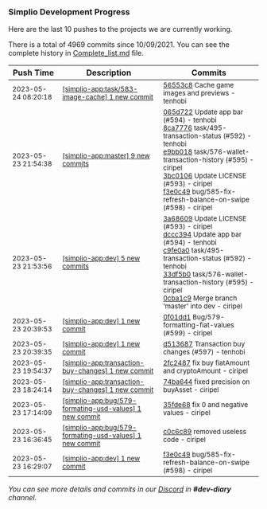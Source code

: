 
### Simplio Development Progress

Here are the last 10 pushes to the projects we are currently working.

There is a total of 4969 commits since 10/09/2021. You can see the complete history in
 [Complete_list.md](Complete_list.md) file.

| Push Time | Description | Commits |
| --- | --- | --- |
| <sub>2023-05-24 08:20:18</sub> | <sub>[[simplio-app:task/583\-image\-cache] 1 new commit](https://github.com/SimplioOfficial/simplio-app/commit/56553c88f00b3e89dcbe90d17dea23e7bb6dc900)</sub> | <sub>[56553c8](https://github.com/SimplioOfficial/simplio-app/commit/56553c88f00b3e89dcbe90d17dea23e7bb6dc900) Cache game images and previews - tenhobi</sub> |
| <sub>2023-05-23 21:54:38</sub> | <sub>[[simplio-app:master] 9 new commits](https://github.com/SimplioOfficial/simplio-app/compare/33df5b02bae2...b5d7cb93b8c2)</sub> | <sub>[065d722](https://github.com/SimplioOfficial/simplio-app/commit/065d722222a5fce0337aee72f70acb22bd9d1a70) Update app bar (#594) - tenhobi<br>[8ca7776](https://github.com/SimplioOfficial/simplio-app/commit/8ca77764a7521df1bf505388bda1f30a4281c23e) task/495-transaction-status (#592) - tenhobi<br>[e9bb018](https://github.com/SimplioOfficial/simplio-app/commit/e9bb0181b1824e061e6a1d6d7631cb50211082e3) task/576-wallet-transaction-history (#595) - ciripel<br>[3bc0106](https://github.com/SimplioOfficial/simplio-app/commit/3bc010612db221d8fa05f9dfa9b4a0b1ca7e9c3f) Update LICENSE (#593) - ciripel<br>[f3e0c49](https://github.com/SimplioOfficial/simplio-app/commit/f3e0c499df62a1526c6b723fa9dd462b0b1becdc) bug/585-fix-refresh-balance-on-swipe (#598) - ciripel</sub> |
| <sub>2023-05-23 21:53:56</sub> | <sub>[[simplio-app:dev] 5 new commits](https://github.com/SimplioOfficial/simplio-app/compare/0f01dd11ac56...0cba1c926eae)</sub> | <sub>[3a68609](https://github.com/SimplioOfficial/simplio-app/commit/3a68609f3eb3ba3d06f20a239fdd40a0186a4c11) Update LICENSE (#593) - ciripel<br>[dccc394](https://github.com/SimplioOfficial/simplio-app/commit/dccc3942f2a7d5b58ecd275347c8b068a2537faa) Update app bar (#594) - tenhobi<br>[c9fe0a0](https://github.com/SimplioOfficial/simplio-app/commit/c9fe0a0fe5689cbe4b05f0f70511a6372c6adfd6) task/495-transaction-status (#592) - tenhobi<br>[33df5b0](https://github.com/SimplioOfficial/simplio-app/commit/33df5b02bae24bfe6392c74ba942a606dcf02af9) task/576-wallet-transaction-history (#595) - ciripel<br>[0cba1c9](https://github.com/SimplioOfficial/simplio-app/commit/0cba1c926eaefd688c39d7497a5d65c023078bab) Merge branch 'master' into dev - ciripel</sub> |
| <sub>2023-05-23 20:39:53</sub> | <sub>[[simplio-app:dev] 1 new commit](https://github.com/SimplioOfficial/simplio-app/commit/0f01dd11ac567eb71d33b925a16c774fd8328613)</sub> | <sub>[0f01dd1](https://github.com/SimplioOfficial/simplio-app/commit/0f01dd11ac567eb71d33b925a16c774fd8328613) Bug/579-formatting-fiat-values (#599) - ciripel</sub> |
| <sub>2023-05-23 20:39:35</sub> | <sub>[[simplio-app:dev] 1 new commit](https://github.com/SimplioOfficial/simplio-app/commit/d5136879b8ae169f2be770c84f7646aeff754905)</sub> | <sub>[d513687](https://github.com/SimplioOfficial/simplio-app/commit/d5136879b8ae169f2be770c84f7646aeff754905) Transaction buy changes (#597) - tenhobi</sub> |
| <sub>2023-05-23 19:54:37</sub> | <sub>[[simplio-app:transaction\-buy\-changes] 1 new commit](https://github.com/SimplioOfficial/simplio-app/commit/2fc24870d5e3fa9b78833b8fc47ec23258f3ffc6)</sub> | <sub>[2fc2487](https://github.com/SimplioOfficial/simplio-app/commit/2fc24870d5e3fa9b78833b8fc47ec23258f3ffc6) fix buy fiatAmount and cryptoAmount - ciripel</sub> |
| <sub>2023-05-23 18:24:14</sub> | <sub>[[simplio-app:transaction\-buy\-changes] 1 new commit](https://github.com/SimplioOfficial/simplio-app/commit/74ba6448d20d776d2ca56c695be48aae625d3476)</sub> | <sub>[74ba644](https://github.com/SimplioOfficial/simplio-app/commit/74ba6448d20d776d2ca56c695be48aae625d3476) fixed precision on buyAsset - ciripel</sub> |
| <sub>2023-05-23 17:14:09</sub> | <sub>[[simplio-app:bug/579\-formating\-usd\-values] 1 new commit](https://github.com/SimplioOfficial/simplio-app/commit/35fde68d7fbdb0dd9bf5d0781078db344adba466)</sub> | <sub>[35fde68](https://github.com/SimplioOfficial/simplio-app/commit/35fde68d7fbdb0dd9bf5d0781078db344adba466) fix 0 and negative values - ciripel</sub> |
| <sub>2023-05-23 16:36:45</sub> | <sub>[[simplio-app:bug/579\-formating\-usd\-values] 1 new commit](https://github.com/SimplioOfficial/simplio-app/commit/c0c6c893172d389f96517fece7c53edf8e5b7aa2)</sub> | <sub>[c0c6c89](https://github.com/SimplioOfficial/simplio-app/commit/c0c6c893172d389f96517fece7c53edf8e5b7aa2) removed useless code - ciripel</sub> |
| <sub>2023-05-23 16:29:07</sub> | <sub>[[simplio-app:dev] 1 new commit](https://github.com/SimplioOfficial/simplio-app/commit/f3e0c499df62a1526c6b723fa9dd462b0b1becdc)</sub> | <sub>[f3e0c49](https://github.com/SimplioOfficial/simplio-app/commit/f3e0c499df62a1526c6b723fa9dd462b0b1becdc) bug/585-fix-refresh-balance-on-swipe (#598) - ciripel</sub> |

_You can see more details and commits in our [Discord](https://discord.gg/aKhjuwZmdP) in **#dev-diary** channel._
